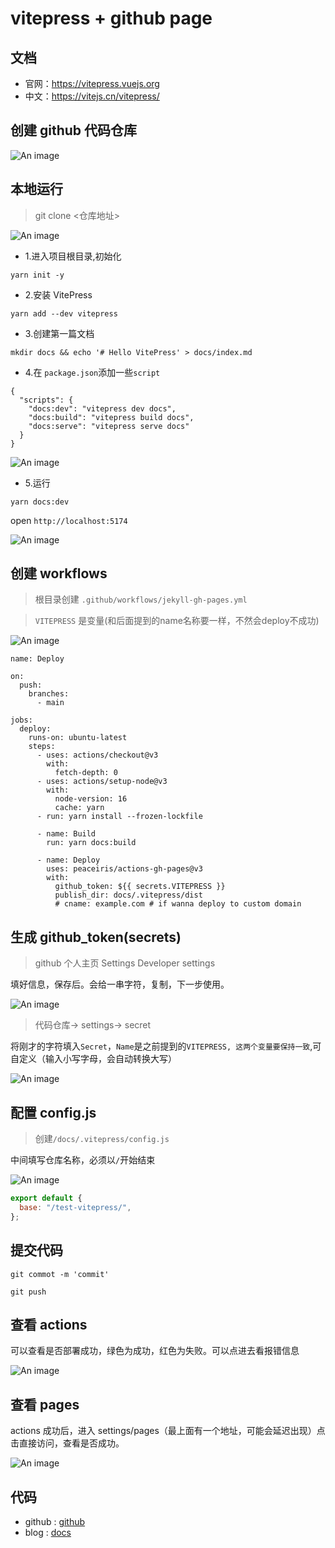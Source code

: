 # vitepress + github page

## 文档

- 官网：https://vitepress.vuejs.org
- 中文：https://vitejs.cn/vitepress/

## 创建 github 代码仓库

![An image](/image/memo/vitepress/Snipaste_2022-11-26_10-34-02.png)

## 本地运行

> git clone <仓库地址>

![An image](/image/memo/vitepress/Snipaste_2022-11-26_10-36-37.png)

- 1.进入项目根目录,初始化

```
yarn init -y
```

- 2.安装 VitePress

```
yarn add --dev vitepress
```

- 3.创建第一篇文档

```
mkdir docs && echo '# Hello VitePress' > docs/index.md
```

- 4.在 `package.json`添加一些`script`

```
{
  "scripts": {
    "docs:dev": "vitepress dev docs",
    "docs:build": "vitepress build docs",
    "docs:serve": "vitepress serve docs"
  }
}
```

![An image](/image/memo/vitepress/Snipaste_2022-11-26_10-39-50.png)

- 5.运行

```
yarn docs:dev
```

open `http://localhost:5174`

![An image](/image/memo/vitepress/Snipaste_2022-11-26_10-40-27.png)

## 创建 workflows

> 根目录创建 `.github/workflows/jekyll-gh-pages.yml`

> `VITEPRESS` 是变量(和后面提到的name名称要一样，不然会deploy不成功)

![An image](/image/memo/vitepress/Snipaste_2022-11-26_10-42-32.png)

```
name: Deploy

on:
  push:
    branches:
      - main

jobs:
  deploy:
    runs-on: ubuntu-latest
    steps:
      - uses: actions/checkout@v3
        with:
          fetch-depth: 0
      - uses: actions/setup-node@v3
        with:
          node-version: 16
          cache: yarn
      - run: yarn install --frozen-lockfile

      - name: Build
        run: yarn docs:build

      - name: Deploy
        uses: peaceiris/actions-gh-pages@v3
        with:
          github_token: ${{ secrets.VITEPRESS }}
          publish_dir: docs/.vitepress/dist
          # cname: example.com # if wanna deploy to custom domain

```

## 生成 github_token(secrets)

> github 个人主页 Settings Developer settings

填好信息，保存后。会给一串字符，复制，下一步使用。

![An image](/image/memo/vitepress/Snipaste_2022-11-26_10-47-03.png)

> 代码仓库-> settings-> secret

将刚才的字符填入`Secret`，`Name`是之前提到的`VITEPRESS, 这两个变量要保持一致`,可自定义（输入小写字母，会自动转换大写）

![An image](/image/memo/vitepress/Snipaste_2022-11-26_10-51-52.png)

## 配置 config.js

> 创建`/docs/.vitepress/config.js`

中间填写仓库名称，必须以`/`开始结束

![An image](/image/memo/vitepress/Snipaste_2022-11-26_10-54-06.png)

```js
export default {
  base: "/test-vitepress/",
};
```

## 提交代码

```
git commot -m 'commit'

git push
```

## 查看 actions

可以查看是否部署成功，绿色为成功，红色为失败。可以点进去看报错信息

![An image](/image/memo/vitepress/Snipaste_2022-11-26_10-59-40.png)

## 查看 pages

actions 成功后，进入 settings/pages（最上面有一个地址，可能会延迟出现）点击直接访问，查看是否成功。

![An image](/image/memo/vitepress/Snipaste_2022-11-26_11-00-07.png)

## 代码

- github : <a href="https://github.com/X-swordx/zcx-docs" target="_blank" rel="noreferrer">github</a>
- blog : <a href="https://x-swordx.github.io/zcx-docs/" target="_blank" rel="noreferrer">docs</a>
